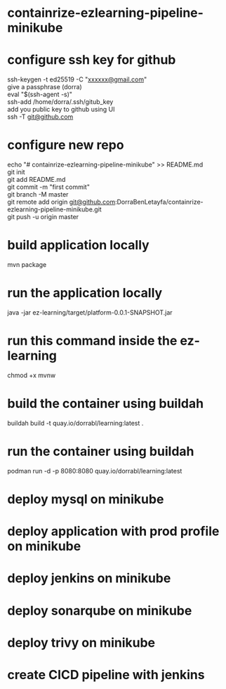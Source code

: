 # containrize-ezlearning-pipeline-minikube
# configure ssh key for github 
ssh-keygen -t ed25519 -C "xxxxxx@gmail.com"  
give a passphrase (dorra)  
eval "$(ssh-agent -s)"  
ssh-add /home/dorra/.ssh/gitub_key  
add you public key to github using UI  
ssh -T git@github.com  
# configure new repo
echo "# containrize-ezlearning-pipeline-minikube" >> README.md  
git init  
git add README.md  
git commit -m "first commit"  
git branch -M master  
git remote add origin git@github.com:DorraBenLetayfa/containrize-ezlearning-pipeline-minikube.git  
git push -u origin master  
# build application locally 
mvn package
# run the application locally
java -jar ez-learning/target/platform-0.0.1-SNAPSHOT.jar
# run this command inside the ez-learning
chmod +x mvnw
# build the container using buildah
buildah build -t quay.io/dorrabl/learning:latest .
# run the container using buildah
podman run -d -p 8080:8080 quay.io/dorrabl/learning:latest
# deploy mysql on minikube
# deploy application with prod profile on minikube
# deploy jenkins on minikube
# deploy sonarqube on minikube
# deploy trivy on minikube
# create CICD pipeline with jenkins 